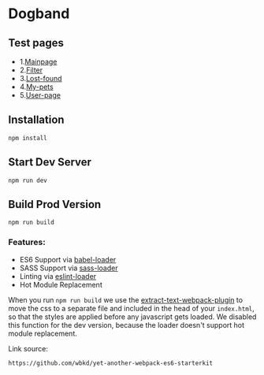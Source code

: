 # Dogband

## Test pages

* 1.[Mainpage](https://mentikora.github.io/dogband/dist/index.html)
* 2.[Filter](https://mentikora.github.io/dogband/dist/home-filter.html)
* 3.[Lost-found](https://mentikora.github.io/dogband/dist/lost-found.html)
* 4.[My-pets](https://mentikora.github.io/dogband/dist/my-pets.html)
* 5.[User-page](https://mentikora.github.io/dogband/dist/user-page.html)

## Installation
```
npm install
```
## Start Dev Server
```
npm run dev
```

## Build Prod Version
```
npm run build
```

### Features:

* ES6 Support via [babel-loader](https://github.com/babel/babel-loader)
* SASS Support via [sass-loader](https://github.com/jtangelder/sass-loader)
* Linting via [eslint-loader](https://github.com/MoOx/eslint-loader)
* Hot Module Replacement

When you run `npm run build` we use the [extract-text-webpack-plugin](https://github.com/webpack/extract-text-webpack-plugin) to move the css to a separate file and included in the head of your `index.html`, so that the styles are applied before any javascript gets loaded. We disabled this function for the dev version, because the loader doesn't support hot module replacement.

Link source: 
```
https://github.com/wbkd/yet-another-webpack-es6-starterkit
```
